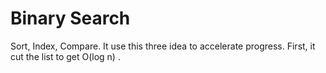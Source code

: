 # Binary Search
Sort, Index, Compare.
It use this three idea to accelerate progress.
First, it cut the list to get O(log n) .
